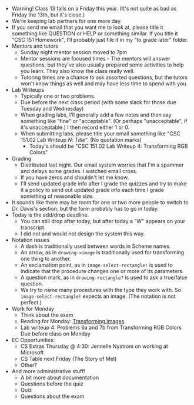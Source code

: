 * Warning!  Class 13 falls on a Friday this year.  (It's not quite as bad
  as Friday the 13th, but it's close.)
* We're keeping lab partners for one more day.
* If you send me email that you want me to look at, please title it
  something like QUESTION or HELP or something similar.  If you title
  it "CSC 151 Homework", I'll probably just file it in my "to grade
  later" folder.
* Mentors and tutors
    * Sunday night mentor session moved to 7pm
    * Mentor sessions are focused times - The mentors will answer questions,
      but they've also usually prepared some activities to help you learn.
      They also know the class really well.
    * Tutoring times are a chance to ask assorted questions, but the tutors
      won't know things as well and may have less time to spend with you.
* Lab Writeups
    * Typically one or two problems.
    * Due before the next class period (with some slack for those due
      Tuesday and Wednesday)
    * When grading labs, I'll generally add a few notes and then say
      something like "fine" or "acceptable".  (Or perhaps "unacceptable",
      if it's unacceptable.)  I then record either 1 or 0.
    * When submitting labs, please title your email something like 
      "CSC 151.02 Lab Writeup *N*: *Title*".  (No quotation marks)
        * Today's should be "CSC 151.02 Lab Writeup 4: Transforming RGB Colors"
* Grading
    * Distributed last night.  Our email system worries that I'm a spammer
      and delays some grades.  I watched email cross.  
    * If you have zeros and shouldn't let me know.
    * I'll send updated grade info after I grade the quizzes and try to make it
      a policy to send out updated grade info each time I grade something
      of reasonable size.
* It sounds like there may be room for one or two more people to switch
  to Dr. Davis's section, but the form probably has to go in today.
* Today is the add/drop deadline.  
    * You can still drop after today, but after today a "W" appears on your transcript.
    * I did not and would not design the system this way.
* Notation issues
    * A dash is traditionally used between words in Scheme names.
    * An arrow, as in `drawing->image` is traditionally used for transforming
      one thing to another.
    * An exclamation point, as in `image-select-rectangle!` is used to
      indicate that the procedure changes one or more of its parameters.
    * A question mark, as in `drawing-rectangle?` is used to ask a
      true/false question.
    * We try to name many procedures with the type they work with.
      So <code>image-select-rectangle!</code> expects an image.
      (The notation is not perfect.)
* Work for Monday
    * Think about the exam
    * Reading for Monday: [Transforming Images](../readings/transforming-images-reading.html)
    * Lab writeup 4: Problems 6a and 7b from Transforming RGB Colors.  
      Due before class on Monday
* EC Opportunities:
    * CS Extras Thursday @ 4:30: Jennelle Nystrom on working at Microsoft
    * CS Table next Friday (The Story of Mel)
    * Other?
* And more administrative stuff!
    * A bit more about documentation
    * Questions before the quiz
    * Quiz
    * Questions about the exam
